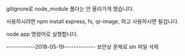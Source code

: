 gitignore로 node_module 폴더는 안 올라가게 했습니다.

사용하시려면 npm install express, fs, qr-image, 하고 사용하시면 될겁니다.

node app 명령어로 실행합니다.

------------2018-05-19-------------
보안상 문제로 sln 파일 삭제
